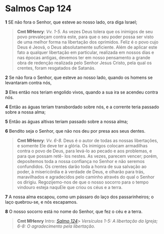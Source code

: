 # Salmos Cap 124

**1** 	SE não fora o Senhor, que esteve ao nosso lado, ora diga Israel;

> **Cmt MHenry**: *Vv. 1-5.* As vezes Deus tolera que os inimigos de seu povo prevaleçam contra este, para que o seu poder possa ser visto de uma melhor forma na libertação dos oprimidos. Feliz é o povo cujo Deus é Jeová, o Deus absolutamente suficiente. Além de aplicar este fato a qualquer libertação em particular, realizada em nossos dias e nas épocas antigas, devemos ter em nosso pensamento a grande obra de redenção realizada pelo Senhor Jesus Cristo, pela qual os crentes, foram resgatados de Satanás.

**2** 	Se não fora o Senhor, que esteve ao nosso lado, quando os homens se levantaram contra nós,

**3** 	Eles então nos teriam engolido vivos, quando a sua ira se acendeu contra nós.

**4** 	Então as águas teriam transbordado sobre nós, e a corrente teria passado sobre a nossa alma;

**5** 	Então as águas altivas teriam passado sobre a nossa alma;

**6** 	Bendito seja o Senhor, que não nos deu por presa aos seus dentes.

> **Cmt MHenry**: *Vv. 6-8.* Deus é o autor de todas as nossas libertações, e somente Ele deve ter a glória. Os inimigos colocam armadilhas contra o povo de Deus, para levá-lo ao pecado e aos problemas, e para que possam retê- los nestes. As vezes, parecem vencer; porém, depositemos toda a nossa confiança no Senhor e não seremos confundidos. Os crentes darão toda a honra de sua salvação ao poder, à misericórdia e à verdade de Deus, e olharão para trás, maravilhados e agradecidos pelo caminho através do qual o Senhor os dirigiu. Regozijemo-nos de que o nosso socorro para o tempo vindouro esteja naquEle que criou os céus e a terra.

**7** 	A nossa alma escapou, como um pássaro do laço dos passarinheiros; o laço quebrou-se, e nós escapamos.

**8** 	O nosso socorro está no nome do Senhor, que fez o céu e a terra.


> **Cmt MHenry** Intro: *[Salmo 124](../19A-Sl/124.md#0)*> *Versículos 1-5: A libertação da Igreja; 6-8: O agradecimento pela libertação.*